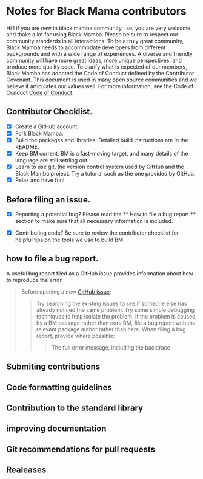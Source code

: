 # Notes for Black Mama contributors

Hi ! if you are new in black mamba community : so, you are very welcome and thaks a lot for using Black Mamba. Please be sure to respect our community standards in all interactions.
To be a truly great community, Black Mamba needs to accommodate developers from different backgrounds and with a wide range of experiences. A diverse and friendly community will have more great ideas, more unique perspectives, and produce more quality code.
To clarify what is expected of our members, Black Mamba has adopted the Code of Conduct defined by the Contributor Covenant. This document is used in many open source communities and we believe it articulates our values well. For more information, see the Code of Conduct [Code of Conduct](https://github.com/amiehe-essomba/BlackMamba/blob/BlackMamba/CODE.md).

## Contributor Checklist.
- [x] Create a GitHub account.
- [x] Fork Black Mamba.
- [x] Build the packages and libraries. Detailed build instructions are in the README. 
- [x] Keep BM current. BM is a fast-moving target, and many details of the language are still settling out.
- [x] Learn to use git, the version control system used by GitHub and the Black Mamba project. Try a tutorial such as the one provided by GitHub.
- [x] Relax and have fun!

## Before filing an issue.
-[x] Reporting a potential bug? Please read the ** How to file a bug report ** section to make sure that all necessary information is included.
-[x] Contributing code? Be sure to review the contributor checklist for helpful tips on the tools we use to build BM.


## how to file a bug report.
A useful bug report filed as a GitHub issue provides information about how to reproduce the error.

> Before opening a new [GitHub issue](https://github.com/amiehe-essomba/BlackMamba/issues):
>> Try searching the existing issues to see if someone else has already noticed the same problem.
>> Try some simple debugging techniques to help isolate the problem.
> If the problem is caused by a BM package rather than core BM, file a bug report with the relevant package author rather than here.
>> When filing a bug report, provide where possible:
>>> The full error message, including the backtrace


## Submiting contributions 

## Code formatting guidelines

## Contribution to the standard library

## improving documentation

## Git recommendations for pull requests

## Realeases

